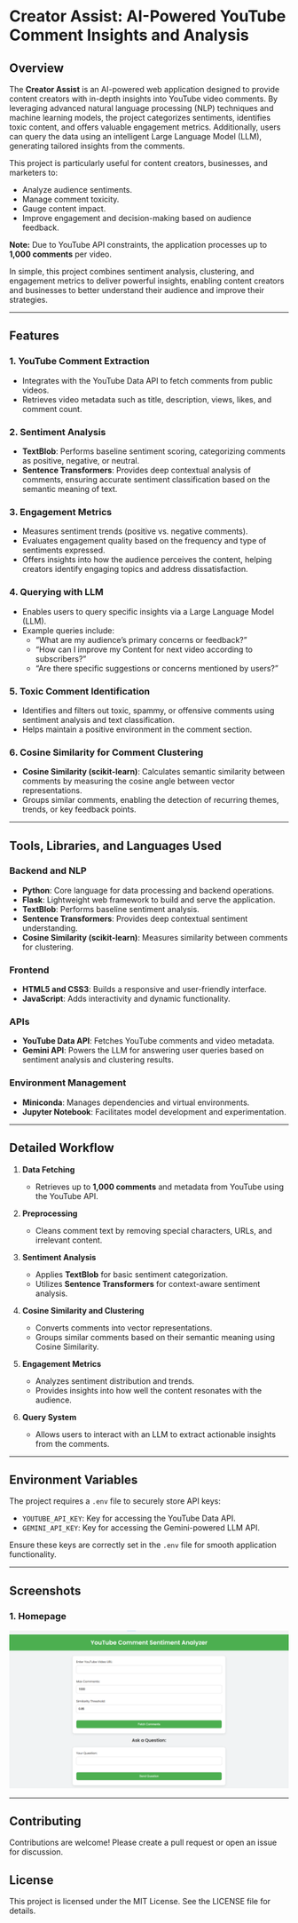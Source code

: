 # Creator Assist: AI-Powered YouTube Comment Insights and Analysis

## **Overview**
The **Creator Assist** is an AI-powered web application designed to provide content creators with in-depth insights into YouTube video comments. By leveraging advanced natural language processing (NLP) techniques and machine learning models, the project categorizes sentiments, identifies toxic content, and offers valuable engagement metrics. Additionally, users can query the data using an intelligent Large Language Model (LLM), generating tailored insights from the comments.

This project is particularly useful for content creators, businesses, and marketers to:
- Analyze audience sentiments.
- Manage comment toxicity.
- Gauge content impact.
- Improve engagement and decision-making based on audience feedback.

**Note:** Due to YouTube API constraints, the application processes up to **1,000 comments** per video.

In simple, this project combines sentiment analysis, clustering, and engagement metrics to deliver powerful insights, enabling content creators and businesses to better understand their audience and improve their strategies.

---

## **Features**

### 1. **YouTube Comment Extraction**
- Integrates with the YouTube Data API to fetch comments from public videos.
- Retrieves video metadata such as title, description, views, likes, and comment count.

### 2. **Sentiment Analysis**
- **TextBlob**: Performs baseline sentiment scoring, categorizing comments as positive, negative, or neutral.
- **Sentence Transformers**: Provides deep contextual analysis of comments, ensuring accurate sentiment classification based on the semantic meaning of text.

### 3. **Engagement Metrics**
- Measures sentiment trends (positive vs. negative comments).
- Evaluates engagement quality based on the frequency and type of sentiments expressed.
- Offers insights into how the audience perceives the content, helping creators identify engaging topics and address dissatisfaction.

### 4. **Querying with LLM**
- Enables users to query specific insights via a Large Language Model (LLM).
- Example queries include:
  - “What are my audience’s primary concerns or feedback?”
  - “How can I improve my Content for next video according to subscribers?”
  - “Are there specific suggestions or concerns mentioned by users?”

### 5. **Toxic Comment Identification**
- Identifies and filters out toxic, spammy, or offensive comments using sentiment analysis and text classification.
- Helps maintain a positive environment in the comment section.

### 6. **Cosine Similarity for Comment Clustering**
- **Cosine Similarity (scikit-learn)**: Calculates semantic similarity between comments by measuring the cosine angle between vector representations.
- Groups similar comments, enabling the detection of recurring themes, trends, or key feedback points.

---

## **Tools, Libraries, and Languages Used**

### **Backend and NLP**
- **Python**: Core language for data processing and backend operations.
- **Flask**: Lightweight web framework to build and serve the application.
- **TextBlob**: Performs baseline sentiment analysis.
- **Sentence Transformers**: Provides deep contextual sentiment understanding.
- **Cosine Similarity (scikit-learn)**: Measures similarity between comments for clustering.

### **Frontend**
- **HTML5 and CSS3**: Builds a responsive and user-friendly interface.
- **JavaScript**: Adds interactivity and dynamic functionality.

### **APIs**
- **YouTube Data API**: Fetches YouTube comments and video metadata.
- **Gemini API**: Powers the LLM for answering user queries based on sentiment analysis and clustering results.

### **Environment Management**
- **Miniconda**: Manages dependencies and virtual environments.
- **Jupyter Notebook**: Facilitates model development and experimentation.

---

## **Detailed Workflow**

1. **Data Fetching**
   - Retrieves up to **1,000 comments** and metadata from YouTube using the YouTube API.

2. **Preprocessing**
   - Cleans comment text by removing special characters, URLs, and irrelevant content.

3. **Sentiment Analysis**
   - Applies **TextBlob** for basic sentiment categorization.
   - Utilizes **Sentence Transformers** for context-aware sentiment analysis.

4. **Cosine Similarity and Clustering**
   - Converts comments into vector representations.
   - Groups similar comments based on their semantic meaning using Cosine Similarity.

5. **Engagement Metrics**
   - Analyzes sentiment distribution and trends.
   - Provides insights into how well the content resonates with the audience.

6. **Query System**
   - Allows users to interact with an LLM to extract actionable insights from the comments.

---

## **Environment Variables**
The project requires a `.env` file to securely store API keys:
- `YOUTUBE_API_KEY`: Key for accessing the YouTube Data API.
- `GEMINI_API_KEY`: Key for accessing the Gemini-powered LLM API.

Ensure these keys are correctly set in the `.env` file for smooth application functionality.

---

## **Screenshots**
### 1. Homepage
![Homepage](Homepage.png)

---

## Contributing
Contributions are welcome! Please create a pull request or open an issue for discussion.

## License
This project is licensed under the MIT License. See the LICENSE file for details.
